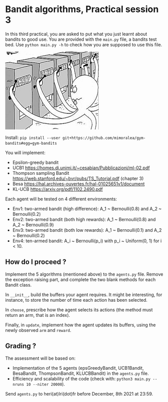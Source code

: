 


# Bandit algorithms, Practical session 3
In this third practical, you are asked to put what you just learnt
about bandits to good use. You are provided with the `main.py` file,
a bandits test bed. Use `python main.py -h` to check how you are
supposed to use this file.

![image not found:](multiarmedbandit.jpg "Bandits")

Install:
``pip install --user git+https://github.com/mimoralea/gym-bandits#egg=gym-bandits``

You will implement:
* Epsilon-greedy bandit
* UCB1 https://homes.di.unimi.it/~cesabian/Pubblicazioni/ml-02.pdf
* Thompson sampling Bandit https://web.stanford.edu/~bvr/pubs/TS_Tutorial.pdf (chapter 3)
* Besa https://hal.archives-ouvertes.fr/hal-01025651v1/document
* KL-UCB https://arxiv.org/pdf/1102.2490.pdf


Each agent will be tested on 4 different environments:
* Env1: two-armed bandit (high difference): A_1 ~ Bernoulli(0.8) and A_2 ~ Bernoulli(0.2)
* Env2: two-armed bandit (both high rewards): A_1 ~ Bernoulli(0.8) and A_2 ~ Bernoulli(0.9)
* Env3: two-armed bandit (both low rewards): A_1 ~ Bernoulli(0.1) and A_2 ~ Bernoulli(0.2)
* Env4: ten-armed bandit: A_i ~ Bernoulli(p_i) with p_i ~ Uniform(0, 1) for i < 10.


## How do I proceed ?
Implement the 5 algorithms (mentioned above) to the ``agents.py`` file. Remove the exception raising part, and complete the two blank methods for each Bandit class.

In `__init__`, build the buffers your agent requires.
It might be interesting, for instance, to store the
number of time each action has been selected.

In `choose`, prescribe how the agent selects its
actions (the method must return an arm, that is
an index).

Finally, in `update`, implement how the agent updates
its buffers, using the newly observed `arm` and `reward`.


## Grading ?

The assessment will be based on:
* Implementation of the 5 agents (epsGreedyBandit, UCB1Bandit, BesaBandit, ThompsonBandit, KLUCBBandit) in the `agents.py` file.
* Efficiency and scalability of the code (check with: `python3 main.py --nruns 10 --niter 20000`).

Send `agents.py` to heri(at)lri(dot)fr before December, 8th 2021 at 23:59.
